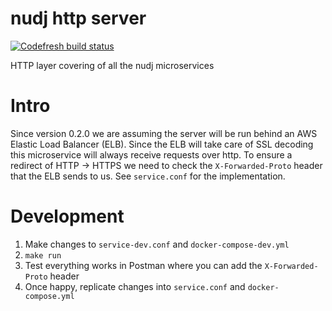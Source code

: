 # nudj http server

[![Codefresh build status]( https://g.codefresh.io/api/badges/build?repoOwner=nudj&repoName=server&branch=master&pipelineName=server&accountName=collingo&key=eyJhbGciOiJIUzI1NiJ9.NThhZDVhYzdhOGU4YWUwMTAwMzQ4MTcz.LswrznCGW0BHHD1jCDCg-EWQm_-4_j0qwWCvUTZcCYA&type=cf-1)]( https://g.codefresh.io/repositories/nudj/server/builds?filter=trigger:build;branch:master;service:58cbf6cb6f55780100ec571b~server)

HTTP layer covering of all the nudj microservices

# Intro

Since version 0.2.0 we are assuming the server will be run behind an AWS Elastic Load Balancer (ELB). Since the ELB will take care of SSL decoding this microservice will always receive requests over http. To ensure a redirect of HTTP -> HTTPS we need to check the `X-Forwarded-Proto` header that the ELB sends to us. See `service.conf` for the implementation.

# Development

1. Make changes to `service-dev.conf` and `docker-compose-dev.yml`
1. `make run`
1. Test everything works in Postman where you can add the `X-Forwarded-Proto` header
1. Once happy, replicate changes into `service.conf` and `docker-compose.yml`
